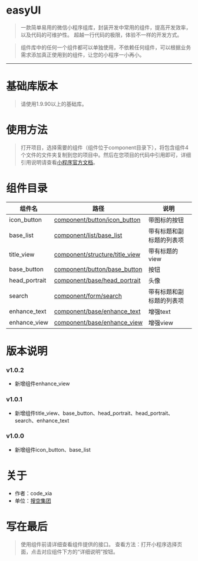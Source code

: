 # easyUI

>一款简单易用的微信小程序组库，封装开发中常用的组件，提高开发效率，以及代码的可维护性。
>超越一行代码的极限，体验不一样的开发方式。

>组件库中的任何一个组件都可以单独使用，不依赖任何组件，可以根据业务需求添加真正使用到的组件，让您的小程序一小再小。

*************************************

# 基础库版本

>请使用1.9.90以上的基础库。

# 使用方法
>打开项目，选择需要的组件（组件位于component目录下），将包含组件4个文件的文件夹复制到您的项目中。然后在您项目的代码中引用即可，详细引用说明请查看[小程序官方文档](https://developers.weixin.qq.com/miniprogram/dev/framework/custom-component/)。


# 组件目录

| 组件名      | 路径                              | 说明                  |
| ----------- | --------------------------------- | -------------------- |
| icon_button | [component/button/icon_button](component/button/icon_button) | 带图标的按钮 |
| base_list | [component/list/base_list](component/list/base_list) | 带有标题和副标题的列表项 |
| title_view | [component/structure/title_view](component/structure/title_view) | 带有标题的view |
| base_button | [component/button/base_button](component/button/base_button) | 按钮 |
| head_portrait | [component/base/head_portrait](component/base/head_portrait) | 头像 |
| search | [component/form/search](component/form/search) | 带有标题和副标题的列表项 |
| enhance_text | [component/base/enhance_text](component/base/enhance_text) | 增强text |
| enhance_view | [component/base/enhance_view](component/base/enhance_view) | 增强view |

# 版本说明

### v1.0.2
- 新增组件enhance_view

### v1.0.1
- 新增组件title_view、base_button、head_portrait、head_portrait、search、enhance_text

### v1.0.0
- 新增组件icon_button、base_list

# 关于
- 作者：code_xia
- 单位：[搜空集团](http://www.soonking.com/soukongweb/pages/index.html)

# 写在最后

>使用组件前请详细查看组件提供的接口。
>查看方法：打开小程序选择页面，点击对应组件下方的“详细说明”按钮。
